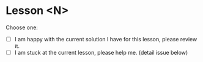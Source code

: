 # Lesson \<N\>

Choose one:

- [ ] I am happy with the current solution I have for this lesson, please review it.
- [ ] I am stuck at the current lesson, please help me. (detail issue below)
